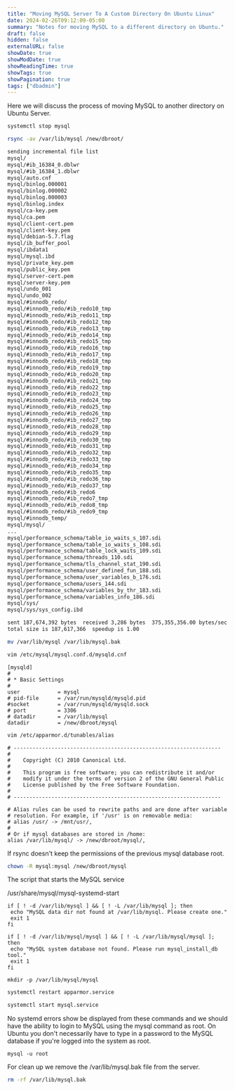 ```yaml
---
title: "Moving MySQL Server To A Custom Directory On Ubuntu Linux"
date: 2024-02-26T09:12:09-05:00
summary: "Notes for moving MySQL to a different directory on Ubuntu."
draft: false
hidden: false
externalURL: false
showDate: true
showModDate: true
showReadingTime: true
showTags: true
showPagination: true
tags: ["dbadmin"]
---
```


Here we will discuss the process of moving MySQL to another directory on
Ubuntu Server.

```sh
systemctl stop mysql
```

```sh
rsync -av /var/lib/mysql /new/dbroot/
```

```sh
sending incremental file list
mysql/
mysql/#ib_16384_0.dblwr
mysql/#ib_16384_1.dblwr
mysql/auto.cnf
mysql/binlog.000001
mysql/binlog.000002
mysql/binlog.000003
mysql/binlog.index
mysql/ca-key.pem
mysql/ca.pem
mysql/client-cert.pem
mysql/client-key.pem
mysql/debian-5.7.flag
mysql/ib_buffer_pool
mysql/ibdata1
mysql/mysql.ibd
mysql/private_key.pem
mysql/public_key.pem
mysql/server-cert.pem
mysql/server-key.pem
mysql/undo_001
mysql/undo_002
mysql/#innodb_redo/
mysql/#innodb_redo/#ib_redo10_tmp
mysql/#innodb_redo/#ib_redo11_tmp
mysql/#innodb_redo/#ib_redo12_tmp
mysql/#innodb_redo/#ib_redo13_tmp
mysql/#innodb_redo/#ib_redo14_tmp
mysql/#innodb_redo/#ib_redo15_tmp
mysql/#innodb_redo/#ib_redo16_tmp
mysql/#innodb_redo/#ib_redo17_tmp
mysql/#innodb_redo/#ib_redo18_tmp
mysql/#innodb_redo/#ib_redo19_tmp
mysql/#innodb_redo/#ib_redo20_tmp
mysql/#innodb_redo/#ib_redo21_tmp
mysql/#innodb_redo/#ib_redo22_tmp
mysql/#innodb_redo/#ib_redo23_tmp
mysql/#innodb_redo/#ib_redo24_tmp
mysql/#innodb_redo/#ib_redo25_tmp
mysql/#innodb_redo/#ib_redo26_tmp
mysql/#innodb_redo/#ib_redo27_tmp
mysql/#innodb_redo/#ib_redo28_tmp
mysql/#innodb_redo/#ib_redo29_tmp
mysql/#innodb_redo/#ib_redo30_tmp
mysql/#innodb_redo/#ib_redo31_tmp
mysql/#innodb_redo/#ib_redo32_tmp
mysql/#innodb_redo/#ib_redo33_tmp
mysql/#innodb_redo/#ib_redo34_tmp
mysql/#innodb_redo/#ib_redo35_tmp
mysql/#innodb_redo/#ib_redo36_tmp
mysql/#innodb_redo/#ib_redo37_tmp
mysql/#innodb_redo/#ib_redo6
mysql/#innodb_redo/#ib_redo7_tmp
mysql/#innodb_redo/#ib_redo8_tmp
mysql/#innodb_redo/#ib_redo9_tmp
mysql/#innodb_temp/
mysql/mysql/
...
mysql/performance_schema/table_io_waits_s_107.sdi
mysql/performance_schema/table_io_waits_s_108.sdi
mysql/performance_schema/table_lock_waits_109.sdi
mysql/performance_schema/threads_110.sdi
mysql/performance_schema/tls_channel_stat_190.sdi
mysql/performance_schema/user_defined_fun_188.sdi
mysql/performance_schema/user_variables_b_176.sdi
mysql/performance_schema/users_144.sdi
mysql/performance_schema/variables_by_thr_183.sdi
mysql/performance_schema/variables_info_186.sdi
mysql/sys/
mysql/sys/sys_config.ibd

sent 187,674,392 bytes  received 3,286 bytes  375,355,356.00 bytes/sec
total size is 187,617,366  speedup is 1.00
```

```sh
mv /var/lib/mysql /var/lib/mysql.bak
```

```sh
vim /etc/mysql/mysql.conf.d/mysqld.cnf
```

```
[mysqld]
#
# * Basic Settings
#
user            = mysql
# pid-file      = /var/run/mysqld/mysqld.pid
#socket         = /var/run/mysqld/mysqld.sock
# port          = 3306
# datadir       = /var/lib/mysql
datadir         = /new/dbroot/mysql
```

```sh
vim /etc/apparmor.d/tunables/alias
```

```
# ------------------------------------------------------------------
#
#    Copyright (C) 2010 Canonical Ltd.
#
#    This program is free software; you can redistribute it and/or
#    modify it under the terms of version 2 of the GNU General Public
#    License published by the Free Software Foundation.
#
# ------------------------------------------------------------------

# Alias rules can be used to rewrite paths and are done after variable
# resolution. For example, if '/usr' is on removable media:
# alias /usr/ -> /mnt/usr/,
#
# Or if mysql databases are stored in /home:
alias /var/lib/mysql/ -> /new/dbroot/mysql/,
```

If rsync doesn't keep the permissions of the previous mysql database
root.

```sh
chown -R mysql:mysql /new/dbroot/mysql
```

The script that starts the MySQL service

/usr/share/mysql/mysql-systemd-start

```
if [ ! -d /var/lib/mysql ] && [ ! -L /var/lib/mysql ]; then
 echo "MySQL data dir not found at /var/lib/mysql. Please create one."
 exit 1
fi

if [ ! -d /var/lib/mysql/mysql ] && [ ! -L /var/lib/mysql/mysql ]; then
 echo "MySQL system database not found. Please run mysql_install_db tool."
 exit 1
fi
``` 

```
mkdir -p /var/lib/mysql/mysql
```

```sh
systemctl restart apparmor.service
```

```sh
systemctl start mysql.service
```
No systemd errors show be displayed from these commands and we should
have the ability to login to MySQL using the mysql command as root. On
Ubuntu you don't necessarily have to type in a password to the MySQL
database if you're logged into the system as root.

```
mysql -u root
```

For clean up we remove the /var/lib/mysql.bak file from the server.

```sh
rm -rf /var/lib/mysql.bak
```
